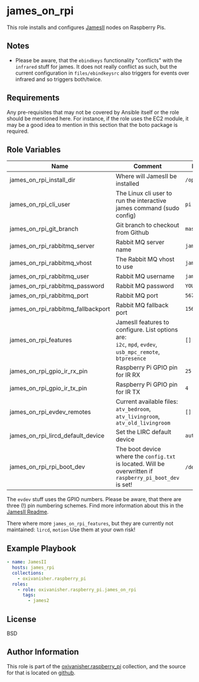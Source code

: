 james_on_rpi
============

This role installs and configures [JamesII](https://github.com/oxivanisher/JamesII) nodes on Raspberry Pis.

Notes
-----

* Please be aware, that the `ebindkeys` functionality "conflicts" with the `infrared` stuff for james. It does not really conflict as such, but the current configuration in `files/ebindkeysrc` also triggers for events over infrared and so triggers both/twice.

Requirements
------------

Any pre-requisites that may not be covered by Ansible itself or the role should be mentioned here. For instance, if the role uses the EC2 module, it may be a good idea to mention in this section that the boto package is required.

Role Variables
--------------

| Name          | Comment                              | Default value |
|---------------|--------------------------------------|---------------|
| james_on_rpi_install_dir  | Where will JamesII be installed  | `/opt/JamesII`          |
| james_on_rpi_cli_user  | The Linux cli user to run the interactive james command (sudo config) | `pi`          |
| james_on_rpi_git_branch  | Git branch to checkout from Github | `master`          |
| james_on_rpi_rabbitmq_server  | Rabbit MQ server name    | `james.example.lan`          |
| james_on_rpi_rabbitmq_vhost  | The Rabbit MQ vhost to use  | `james2`          |
| james_on_rpi_rabbitmq_user  | Rabbit MQ username  | `james2`          |
| james_on_rpi_rabbitmq_password  | Rabbit MQ password    | `YOURPASSWORD`          |
| james_on_rpi_rabbitmq_port  | Rabbit MQ port    | `5672`          |
| james_on_rpi_rabbitmq_fallbackport | Rabbit MQ fallback port    | `15672`          |
| james_on_rpi_features  | JamesII features to configure. List options are: <br> `i2c`, `mpd`, `evdev`, `usb_mpc_remote`, `btpresence`    | `[]`          |
| james_on_rpi_gpio_ir_rx_pin | Raspberry Pi GPIO pin for IR RX | `25`          |
| james_on_rpi_gpio_ir_tx_pin | Raspberry Pi GPIO pin for IR TX    | `4`          |
| james_on_rpi_evdev_remotes  | Current available files: <br> `atv_bedroom`, `atv_livingroom`, `atv_old_livingroom`   | `[]`          |
| james_on_rpi_lircd_default_device  | Set the LIRC default device | `auto`          |
| james_on_rpi_rpi_boot_dev | The boot device where the `config.txt` is located. Will be overwritten if `raspberry_pi_boot_dev` is set! | `/de`/mmcblk0p1` |


The `evdev` stuff uses the GPIO numbers. Please be aware, that there are three (!) pin numbering schemes. Find more information about this in the [JamesII Readme](https://github.com/oxivanisher/JamesII).

There where more `james_on_rpi_features`, but they are currently not maintained: `lircd`, `motion`
Use them at your own risk!

Example Playbook
----------------

```yaml
- name: JamesII
  hosts: james_rpi
  collections:
    - oxivanisher.raspberry_pi
  roles:
    - role: oxivanisher.raspberry_pi.james_on_rpi
      tags:
        - james2
```

License
-------

BSD

Author Information
------------------

This role is part of the [oxivanisher.raspberry_pi](https://galaxy.ansible.com/ui/repo/published/oxivanisher/raspberry_pi/) collection, and the source for that is located on [github](https://github.com/oxivanisher/collection-raspberry_pi).
